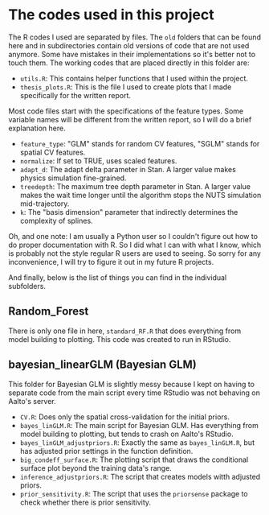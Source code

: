 # The codes used in this project

The R codes I used are separated by files. The ```old``` folders that can be found here and in subdirectories contain old versions of code that are not used anymore. Some have mistakes in their implementations so it's better not to touch them. The working codes that are placed directly in this folder are:

* ```utils.R```: This contains helper functions that I used within the project. 
* ```thesis_plots.R```: This is the file I used to create plots that I made specifically for the written report.

Most code files start with the specifications of the feature types. Some variable names will be different from the written report, so I will do a brief explanation here.

* ```feature_type```: "GLM" stands for random CV features, "SGLM" stands for spatial CV features.
* ```normalize```: If set to TRUE, uses scaled features.
* ```adapt_d```: The adapt delta parameter in Stan. A larger value makes physics simulation fine-grained.
* ```treedepth```: The maximum tree depth parameter in Stan. A larger value makes the wait time longer until the algorithm stops the NUTS simulation mid-trajectory.
* ```k```: The "basis dimension" parameter that indirectly determines the complexity of splines.

Oh, and one note: I am usually a Python user so I couldn't figure out how to do proper documentation with R. So I did what I can with what I know, which is probably not the style regular R users are used to seeing. So sorry for any inconvenience, I will try to figure it out in my future R projects.

And finally, below is the list of things you can find in the individual subfolders.

## Random_Forest

There is only one file in here, ```standard_RF.R``` that does everything from model building to plotting. This code was created to run in RStudio.

## bayesian_linearGLM (Bayesian GLM)

This folder for Bayesian GLM is slightly messy because I kept on having to separate code from the main script every time RStudio was not behaving on Aalto's server.

* ```CV.R```: Does only the spatial cross-validation for the initial priors. 
* ```bayes_linGLM.R```: The main script for Bayesian GLM. Has everything from model building to plotting, but tends to crash on Aalto's RStudio.
* ```bayes_linGLM_adjustpriors.R```: Exactly the same as ```bayes_linGLM.R```, but has adjusted prior settings in the function definition.
* ```big_condeff_surface.R```: The plotting script that draws the conditional surface plot beyond the training data's range.
* ```inference_adjustpriors.R```: The script that creates models witth adjusted priors. 
* ```prior_sensitivity.R```: The script that uses the ```priorsense``` package to check whether there is prior sensitivity.
